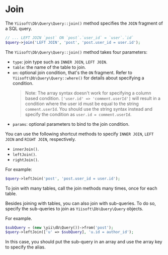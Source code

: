 # Join

The `Yiisoft\Db\Query\Query::join()` method specifies the `JOIN` fragment of a SQL query.

```php
// ... LEFT JOIN `post` ON `post`.`user_id` = `user`.`id`
$query->join('LEFT JOIN', 'post', 'post.user_id = user.id');
```

The `Yiisoft\Db\Query\Query::join()` method takes four parameters:

- `type`: join type such as `INNER JOIN`, `LEFT JOIN`.
- `table`: the name of the table to join.
- `on`: optional join condition, that's the `ON` fragment.
  Refer to `Yiisoft\Db\Query\Query::where()` for details about specifying a condition.
  > Note: The array syntax doesn't work for specifying a column based condition.
  > `['user.id' => 'comment.userId']` will result in a condition
  > where the user id must be equal to the string `comment.userId`.
  > You should use the string syntax instead and specify the condition as `user.id = comment.userId`.
- `params`: optional parameters to bind to the join condition.

You can use the following shortcut methods to specify `INNER JOIN`, `LEFT JOIN` and `RIGHT JOIN`, respectively.

- `innerJoin()`.
- `leftJoin()`.
- `rightJoin()`.

For example:

```php
$query->leftJoin('post', 'post.user_id = user.id');
```

To join with many tables, call the join methods many times, once for each table.

Besides joining with tables, you can also join with sub-queries.
To do so, specify the sub-queries to join as `Yiisoft\Db\Query\Query` objects.

For example.

```php
$subQuery = (new \yii\db\Query())->from('post');
$query->leftJoin(['u' => $subQuery], 'u.id = author_id');
```

In this case, you should put the sub-query in an array and use the array key to specify the alias.

